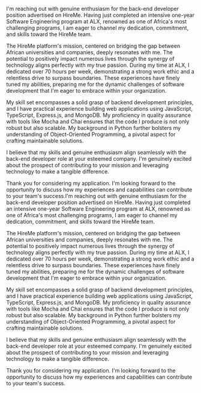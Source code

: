 I'm reaching out with genuine enthusiasm for the back-end developer position advertised on HireMe. Having just completed an intensive one-year Software Engineering program at ALX, renowned as one of Africa's most challenging programs, I am eager to channel my dedication, commitment, and skills toward the HireMe team.

The HireMe platform's mission, centered on bridging the gap between African universities and companies, deeply resonates with me. The potential to positively impact numerous lives through the synergy of technology aligns perfectly with my true passion. During my time at ALX, I dedicated over 70 hours per week, demonstrating a strong work ethic and a relentless drive to surpass boundaries. These experiences have finely tuned my abilities, preparing me for the dynamic challenges of software development that I'm eager to embrace within your organization.

My skill set encompasses a solid grasp of backend development principles, and I have practical experience building web applications using JavaScript, TypeScript, Express.js, and MongoDB. My proficiency in quality assurance with tools like Mocha and Chai ensures that the code I produce is not only robust but also scalable. My background in Python further bolsters my understanding of Object-Oriented Programming, a pivotal aspect for crafting maintainable solutions.

I believe that my skills and genuine enthusiasm align seamlessly with the back-end developer role at your esteemed company. I'm genuinely excited about the prospect of contributing to your mission and leveraging technology to make a tangible difference.

Thank you for considering my application. I'm looking forward to the opportunity to discuss how my experiences and capabilities can contribute to your team's success.I'm reaching out with genuine enthusiasm for the back-end developer position advertised on HireMe. Having just completed an intensive one-year Software Engineering program at ALX, renowned as one of Africa's most challenging programs, I am eager to channel my dedication, commitment, and skills toward the HireMe team.

The HireMe platform's mission, centered on bridging the gap between African universities and companies, deeply resonates with me. The potential to positively impact numerous lives through the synergy of technology aligns perfectly with my true passion. During my time at ALX, I dedicated over 70 hours per week, demonstrating a strong work ethic and a relentless drive to surpass boundaries. These experiences have finely tuned my abilities, preparing me for the dynamic challenges of software development that I'm eager to embrace within your organization.

My skill set encompasses a solid grasp of backend development principles, and I have practical experience building web applications using JavaScript, TypeScript, Express.js, and MongoDB. My proficiency in quality assurance with tools like Mocha and Chai ensures that the code I produce is not only robust but also scalable. My background in Python further bolsters my understanding of Object-Oriented Programming, a pivotal aspect for crafting maintainable solutions.

I believe that my skills and genuine enthusiasm align seamlessly with the back-end developer role at your esteemed company. I'm genuinely excited about the prospect of contributing to your mission and leveraging technology to make a tangible difference.

Thank you for considering my application. I'm looking forward to the opportunity to discuss how my experiences and capabilities can contribute to your team's success.
